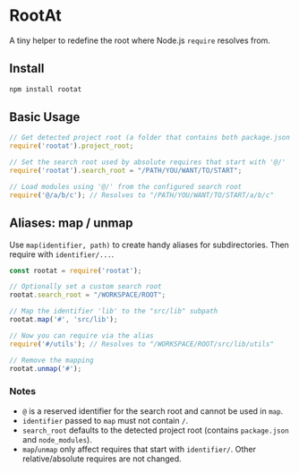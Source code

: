 # RootAt #
A tiny helper to redefine the root where Node.js `require` resolves from.

## Install ##
```sh
npm install rootat
```

## Basic Usage ##
```javascript
// Get detected project root (a folder that contains both package.json and node_modules)
require('rootat').project_root;

// Set the search root used by absolute requires that start with '@/'
require('rootat').search_root = "/PATH/YOU/WANT/TO/START";

// Load modules using '@/' from the configured search root
require('@/a/b/c'); // Resolves to "/PATH/YOU/WANT/TO/START/a/b/c"
```

## Aliases: map / unmap ##
Use `map(identifier, path)` to create handy aliases for subdirectories. Then require with `identifier/...`.

```javascript
const rootat = require('rootat');

// Optionally set a custom search root
rootat.search_root = "/WORKSPACE/ROOT";

// Map the identifier 'lib' to the "src/lib" subpath
rootat.map('#', 'src/lib');

// Now you can require via the alias
require('#/utils'); // Resolves to "/WORKSPACE/ROOT/src/lib/utils"

// Remove the mapping
rootat.unmap('#');
```

### Notes ###
- `@` is a reserved identifier for the search root and cannot be used in `map`.
- `identifier` passed to `map` must not contain `/`.
- `search_root` defaults to the detected project root (contains `package.json` and `node_modules`).
- `map`/`unmap` only affect requires that start with `identifier/`. Other relative/absolute requires are not changed.